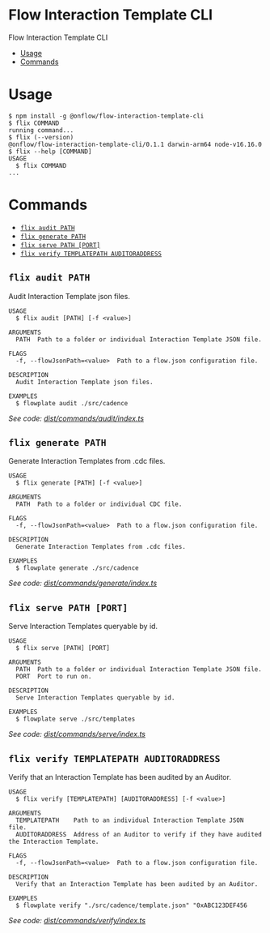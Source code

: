 Flow Interaction Template CLI
=================

Flow Interaction Template CLI

<!-- [![oclif](https://img.shields.io/badge/cli-oclif-brightgreen.svg)](https://oclif.io)
[![Version](https://img.shields.io/npm/v/oclif-hello-world.svg)](https://npmjs.org/package/oclif-hello-world) -->

<!-- toc -->
* [Usage](#usage)
* [Commands](#commands)
<!-- tocstop -->
# Usage
<!-- usage -->
```sh-session
$ npm install -g @onflow/flow-interaction-template-cli
$ flix COMMAND
running command...
$ flix (--version)
@onflow/flow-interaction-template-cli/0.1.1 darwin-arm64 node-v16.16.0
$ flix --help [COMMAND]
USAGE
  $ flix COMMAND
...
```
<!-- usagestop -->
# Commands
<!-- commands -->
* [`flix audit PATH`](#flix-audit-path)
* [`flix generate PATH`](#flix-generate-path)
* [`flix serve PATH [PORT]`](#flix-serve-path-port)
* [`flix verify TEMPLATEPATH AUDITORADDRESS`](#flix-verify-templatepath-auditoraddress)

## `flix audit PATH`

Audit Interaction Template json files.

```
USAGE
  $ flix audit [PATH] [-f <value>]

ARGUMENTS
  PATH  Path to a folder or individual Interaction Template JSON file.

FLAGS
  -f, --flowJsonPath=<value>  Path to a flow.json configuration file.

DESCRIPTION
  Audit Interaction Template json files.

EXAMPLES
  $ flowplate audit ./src/cadence
```

_See code: [dist/commands/audit/index.ts](https://github.com/onflow/flow-interaction-template-tools/blob/v0.1.1/dist/commands/audit/index.ts)_

## `flix generate PATH`

Generate Interaction Templates from .cdc files.

```
USAGE
  $ flix generate [PATH] [-f <value>]

ARGUMENTS
  PATH  Path to a folder or individual CDC file.

FLAGS
  -f, --flowJsonPath=<value>  Path to a flow.json configuration file.

DESCRIPTION
  Generate Interaction Templates from .cdc files.

EXAMPLES
  $ flowplate generate ./src/cadence
```

_See code: [dist/commands/generate/index.ts](https://github.com/onflow/flow-interaction-template-tools/blob/v0.1.1/dist/commands/generate/index.ts)_

## `flix serve PATH [PORT]`

Serve Interaction Templates queryable by id.

```
USAGE
  $ flix serve [PATH] [PORT]

ARGUMENTS
  PATH  Path to a folder or individual Interaction Template JSON file.
  PORT  Port to run on.

DESCRIPTION
  Serve Interaction Templates queryable by id.

EXAMPLES
  $ flowplate serve ./src/templates
```

_See code: [dist/commands/serve/index.ts](https://github.com/onflow/flow-interaction-template-tools/blob/v0.1.1/dist/commands/serve/index.ts)_

## `flix verify TEMPLATEPATH AUDITORADDRESS`

Verify that an Interaction Template has been audited by an Auditor.

```
USAGE
  $ flix verify [TEMPLATEPATH] [AUDITORADDRESS] [-f <value>]

ARGUMENTS
  TEMPLATEPATH    Path to an individual Interaction Template JSON file.
  AUDITORADDRESS  Address of an Auditor to verify if they have audited the Interaction Template.

FLAGS
  -f, --flowJsonPath=<value>  Path to a flow.json configuration file.

DESCRIPTION
  Verify that an Interaction Template has been audited by an Auditor.

EXAMPLES
  $ flowplate verify "./src/cadence/template.json" "0xABC123DEF456
```

_See code: [dist/commands/verify/index.ts](https://github.com/onflow/flow-interaction-template-tools/blob/v0.1.1/dist/commands/verify/index.ts)_
<!-- commandsstop -->

